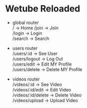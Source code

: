 # Wetube Reloaded

-   global router  
    / -> Home
    /join -> Join  
    /login -> Login  
    /search -> Search

-   users router  
    /users/:id -> See User  
    /users/logout -> Log Out  
    /users/edit -> Edit MY Profile  
    /users/delete -> Delete MY Profile

-   videos router  
    /videos/:id -> See Video  
    /videos/:id/edit -> Edit Video  
    /videos/:id/delete -> Delete Video  
    /videos/upload -> Upload Video
